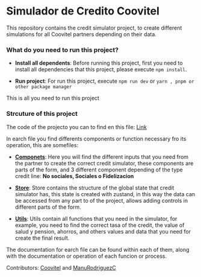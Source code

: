 # Simulador de Credito Coovitel

This repository contains the credit simulator project, to create different simulations for all Coovitel partners depending on their data.

### What do you need to run this project?

- __Install all dependents__:
Before running this project, first you need to install all dependencies that this project, please execute `npm install`.

- __Run project__:
For run this project, execute `npm run dev` or `yarn , pnpm or other package manager`

This is all you need to run this project

### Strcuture of this project

The code of the projecto you can to find en this file: [Link](https://github.com/COOVITEL/simulador-credito/tree/master/src)

In earch file you find differents components or function necessary fro its operation, this are somefiles:

- [__Componets__](https://github.com/COOVITEL/simulador-credito/tree/master/src/components): Here you will find the different inputs that you need from the partner to create the correct credit simulator, these components are parts of the form, and 3 different component depending of the type credit line: **No sociales, Sociales o Fidelizacion**

- [__Store__](https://github.com/COOVITEL/simulador-credito/tree/master/src/store): Store contains the structure of the global state that credit simulator has, this state is created with zustand, in this way the data can be accessed from any part to of the project, allows adding controls in different parts of the form.

- [__Utils__](https://github.com/COOVITEL/simulador-credito/tree/master/src/utils): Utils contain all functions that you need in the simulator, for example, you need to find the correct tasa of the credit, the value of salud y pension, ahorros, and others values and data that you need for create the final result.


The documentation for earch file can be found within each of them, along with the documentation or operation of each funcion or process.


Contributors: [Coovitel](https://github.com/COOVITEL) and [ManuRodriguezC](https://github.com/ManuRodriguezC)